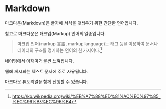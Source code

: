 # Markdown

마크다운\(Markdown\)은 글자에 서식을 덧씌우기 위한 간단한 언어입니다.

참고로 마크다운은 마크업(Markup) 언어의 일종입니다.

> 마크업 언어(markup 言語, markup language)는 태그 등을 이용하여 문서나 데이터의 구조를 명기하는 언어의 한 가지이다.[^1]

네이밍에서 아재미가 물씬 느껴집니다.

웹에 게시되는 텍스트 문서에 주로 사용됩니다.

마크다운 튜토리얼을 함께 진행할 수 있습니다.

[^1]: https://ko.wikipedia.org/wiki/%EB%A7%88%ED%81%AC%EC%97%85_%EC%96%B8%EC%96%B4


